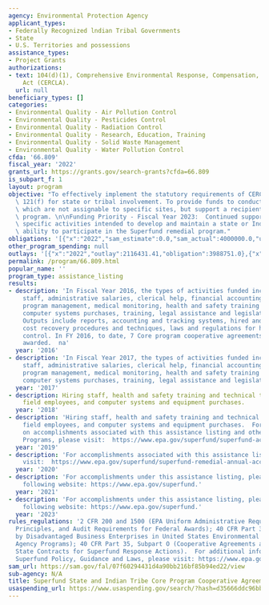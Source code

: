 ```yaml
---
agency: Environmental Protection Agency
applicant_types:
- Federally Recognized lndian Tribal Governments
- State
- U.S. Territories and possessions
assistance_types:
- Project Grants
authorizations:
- text: 104(d)(1), Comprehensive Environmental Response, Compensation, and Liability
    Act (CERCLA).
  url: null
beneficiary_types: []
categories:
- Environmental Quality - Air Pollution Control
- Environmental Quality - Pesticides Control
- Environmental Quality - Radiation Control
- Environmental Quality - Research, Education, Training
- Environmental Quality - Solid Waste Management
- Environmental Quality - Water Pollution Control
cfda: '66.809'
fiscal_year: '2022'
grants_url: https://grants.gov/search-grants?cfda=66.809
is_subpart_f: 1
layout: program
objective: "To effectively implement the statutory requirements of CERCLA Section\
  \ 121(f) for state or tribal involvement. To provide funds to conduct CERCLA activities\
  \ which are not assignable to specific sites, but support a recipient's Superfund\
  \ program. \n\nFunding Priority - Fiscal Year 2023:  Continued support for non-site\
  \ specific activities intended to develop and maintain a state or Indian tribe’s\
  \ ability to participate in the Superfund remedial program."
obligations: '[{"x":"2022","sam_estimate":0.0,"sam_actual":4000000.0,"usa_spending_actual":3462893.0},{"x":"2023","sam_estimate":5000000.0,"sam_actual":0.0,"usa_spending_actual":7865123.0},{"x":"2024","sam_estimate":0.0,"sam_actual":0.0,"usa_spending_actual":4410176.0}]'
other_program_spending: null
outlays: '[{"x":"2022","outlay":2116431.41,"obligation":3988751.0},{"x":"2023","outlay":1935052.85,"obligation":4957924.0},{"x":"2024","outlay":107512.54,"obligation":2059370.0}]'
permalink: /program/66.809.html
popular_name: ''
program_type: assistance_listing
results:
- description: 'In Fiscal Year 2016, the types of activities funded included: hiring
    staff, administrative salaries, clerical help, financial accounting, data management,
    program management, medical monitoring, health and safety training for field employees,
    computer systems purchases, training, legal assistance and legislative development.
    Outputs include reports, accounting and tracking systems, hired and trained staff,
    cost recovery procedures and techniques, laws and regulations for hazardous waste
    control. In FY 2016, to date, 7 Core program cooperative agreements have been
    awarded.  na'
  year: '2016'
- description: 'In Fiscal Year 2017, the types of activities funded included: hiring
    staff, administrative salaries, clerical help, financial accounting, data management,
    program management, medical monitoring, health and safety training for field employees,
    computer systems purchases, training, legal assistance and legislative development. '
  year: '2017'
- description: Hiring staff, health and safety training and technical training for
    field employees, and computer systems and equipment purchases.
  year: '2018'
- description: 'Hiring staff, health and safety training and technical training for
    field employees, and computer systems and equipment purchases.  For more information
    on accomplishments associated with this assistance listing and other Superfund
    Programs, please visit:  https://www.epa.gov/superfund/superfund-accomplishments-and-benefits'
  year: '2019'
- description: 'For accomplishments associated with this assistance listing, please
    visit:  https://www.epa.gov/superfund/superfund-remedial-annual-accomplishments.'
  year: '2020'
- description: 'For accomplishments under this assistance listing, please visit the
    following website: https://www.epa.gov/superfund.'
  year: '2021'
- description: 'For accomplishments under this assistance listing, please visit the
    following website: https://www.epa.gov/superfund.'
  year: '2023'
rules_regulations: '2 CFR 200 and 1500 (EPA Uniform Administrative Requirements, Cost
  Principles, and Audit Requirements for Federal Awards); 40 CFR Part 33 (Participation
  by Disadvantaged Business Enterprises in United States Environmental Protection
  Agency Programs); 40 CFR Part 35, Subpart O (Cooperative Agreements and Superfund
  State Contracts for Superfund Response Actions).  For additional information on
  Superfund Policy, Guidance and Laws, please visit: https://www.epa.gov/superfund/superfund-policy-guidance-and-laws.'
sam_url: https://sam.gov/fal/07f60294431d4a90bb216bf85b94ed22/view
sub-agency: N/A
title: Superfund State and Indian Tribe Core Program Cooperative Agreements
usaspending_url: https://www.usaspending.gov/search/?hash=d35666ddc96bbdb6275d3eb7270d8924
---
```

